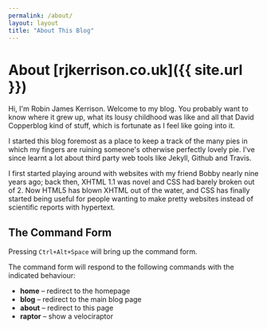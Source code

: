 ```yaml
---
permalink: /about/
layout: layout
title: "About This Blog"
---
```


# About [rjkerrison.co.uk]({{ site.url }})

Hi, I'm Robin James Kerrison. Welcome to my blog. You probably want to know where it grew up, what its lousy childhood was like and all that David Copperblog kind of stuff, which is fortunate as I feel like going into it.

I started this blog foremost as a place to keep a track of the many pies in which my fingers are ruining someone's otherwise perfectly lovely pie. I've since learnt a lot about third party web tools like Jekyll, Github and Travis.

I first started playing around with websites with my friend Bobby nearly nine years ago; back then, XHTML 1.1 was novel and CSS had barely broken out of 2. Now HTML5 has blown XHTML out of the water, and CSS has finally started being useful for people wanting to make pretty websites instead of scientific reports with hypertext.

## The Command Form

Pressing `Ctrl+Alt+Space` will bring up the command form.

The command form will respond to the following commands with the indicated behaviour:

- **home** – redirect to the homepage
- **blog** – redirect to the main blog page
- **about** – redirect to this page
- **raptor** – show a velociraptor